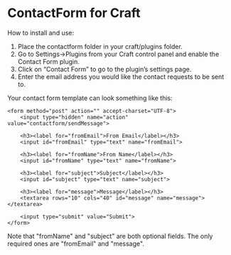 ContactForm for Craft
=====================

How to install and use:

1.  Place the contactform folder in your craft/plugins folder.
2.  Go to Settings->Plugins from your Craft control panel and enable the Contact Form plugin.
3.  Click on “Contact Form” to go to the plugin’s settings page.
4.  Enter the email address you would like the contact requests to be sent to.

Your contact form template can look something like this:

    <form method="post" action="" accept-charset="UTF-8">
        <input type="hidden" name="action" value="contactform/sendMessage">

        <h3><label for="fromEmail">From Email</label></h3>
        <input id="fromEmail" type="text" name="fromEmail">

        <h3><label for="fromName">From Name</label></h3>
        <input id="fromName" type="text" name="fromName">

        <h3><label for="subject">Subject</label></h3>
        <input id="subject" type="text" name="subject">

        <h3><label for="message">Message</label></h3>
        <textarea rows="10" cols="40" id="message" name="message"></textarea>

        <input type="submit" value="Submit">
    </form>

Note that "fromName" and "subject" are both optional fields.  The only required ones are "fromEmail" and "message".
